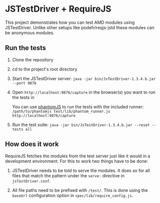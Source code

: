 # JSTestDriver + RequireJS #

This project demonstrates how you can test AMD modules using JSTestDriver.  Unlike other setups like podefr/reqjs-jstd these modules can be anonymous modules.


## Run the tests ##

1. Clone the repository
2. cd to the project's root directory
3. Start the JSTestDriver server: `java -jar bin/JsTestDriver-1.3.4.b.jar --port 9876`
4. Open `http://localhost:9876/capture` in the browser(s) you want to run the tests in

   You can use [phantomJS](http://phantomjs.org/) to run the tests with the included runner: `/path/to/phantomjs test/lib/phantom_runner.js http://localhost:9876/capture`
5. Run the test suite: `java -jar bin/JsTestDriver-1.3.4.b.jar --reset --tests all`


## How does it work ##

RequireJS fetches the modules from the test server just like it would
in a development environment.  For this to work two things have to be
done:

1. JSTestDriver needs to be told to serve the modules.  It does so for all files that match the pattern under the `serve:` directive in `jsTestDriver.conf`.

2. All file paths need to be prefixed with `/test/`.  This is done using the `baseUrl` configuration option in `spec/lib/require_config.js`.


